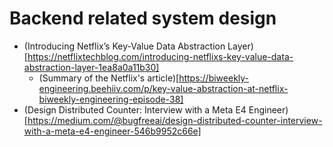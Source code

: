# Backend related system design
- (Introducing Netflix’s Key-Value Data Abstraction Layer)[https://netflixtechblog.com/introducing-netflixs-key-value-data-abstraction-layer-1ea8a0a11b30]
  - (Summary of the Netflix's article)[https://biweekly-engineering.beehiiv.com/p/key-value-abstraction-at-netflix-biweekly-engineering-episode-38]
- (Design Distributed Counter: Interview with a Meta E4 Engineer)[https://medium.com/@bugfreeai/design-distributed-counter-interview-with-a-meta-e4-engineer-546b9952c66e]